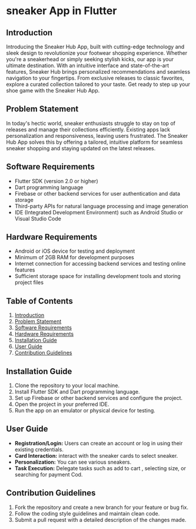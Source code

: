 # sneaker App in Flutter

## Introduction
Introducing the Sneaker Hub App, built with cutting-edge technology and sleek design to revolutionize your footwear shopping experience. Whether you're a sneakerhead or simply seeking stylish kicks, our app is your ultimate destination. With an intuitive interface and state-of-the-art features, Sneaker Hub brings personalized recommendations and seamless navigation to your fingertips. From exclusive releases to classic favorites, explore a curated collection tailored to your taste. Get ready to step up your shoe game with the Sneaker Hub App.

## Problem Statement
In today's hectic world, sneaker enthusiasts struggle to stay on top of releases and manage their collections efficiently. Existing apps lack personalization and responsiveness, leaving users frustrated. The Sneaker Hub App solves this by offering a tailored, intuitive platform for seamless sneaker shopping and staying updated on the latest releases.

## Software Requirements
- Flutter SDK (version 2.0 or higher)
- Dart programming language
- Firebase or other backend services for user authentication and data storage
- Third-party APIs for natural language processing and image generation
- IDE (Integrated Development Environment) such as Android Studio or Visual Studio Code

## Hardware Requirements
- Android or iOS device for testing and deployment
- Minimum of 2GB RAM for development purposes
- Internet connection for accessing backend services and testing online features
- Sufficient storage space for installing development tools and storing project files

## Table of Contents
1. [Introduction](#introduction)
2. [Problem Statement](#problem-statement)
3. [Software Requirements](#software-requirements)
4. [Hardware Requirements](#hardware-requirements)
5. [Installation Guide](#installation-guide)
6. [User Guide](#user-guide)
8. [Contribution Guidelines](#contribution-guidelines)

## Installation Guide
1. Clone the repository to your local machine.
2. Install Flutter SDK and Dart programming language.
3. Set up Firebase or other backend services and configure the project.
4. Open the project in your preferred IDE.
5. Run the app on an emulator or physical device for testing.

## User Guide
- **Registration/Login:** Users can create an account or log in using their existing credentials.
- **Card Interaction:** interact with the sneaker cards to select sneaker.
- **Personalization:** You can see various sneakers.
- **Task Execution:** Delegate tasks such as add to cart , selecting size, or searching for payment Cod.

## Contribution Guidelines
1. Fork the repository and create a new branch for your feature or bug fix.
2. Follow the coding style guidelines and maintain clean code.
3. Submit a pull request with a detailed description of the changes made.
